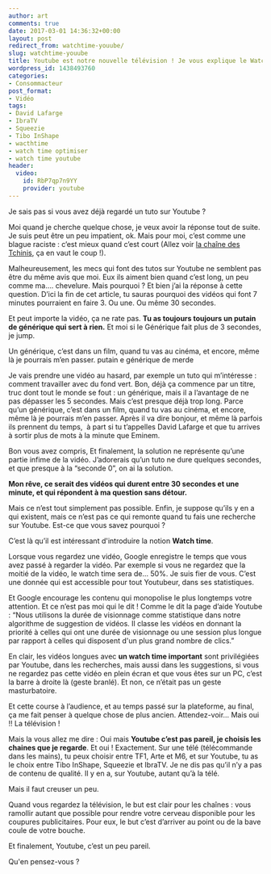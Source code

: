 ```yaml
---
author: art
comments: true
date: 2017-03-01 14:36:32+00:00
layout: post
redirect_from: watchtime-youube/
slug: watchtime-youube
title: Youtube est notre nouvelle télévision ! Je vous explique le Watch time Youtube
wordpress_id: 1438493760
categories:
- Consommacteur
post_format:
- Vidéo
tags:
- David Lafarge
- IbraTV
- Squeezie
- Tibo InShape
- wacthtime
- watch time optimiser
- watch time youtube
header:
  video:
    id: RbP7qp7n9YY
    provider: youtube
---
```


Je sais pas si vous avez déjà regardé un tuto sur Youtube ?

Moi quand je cherche quelque chose, je veux avoir la réponse tout de suite. Je suis peut être un peu impatient, ok. Mais pour moi, c’est comme une blague raciste : c’est mieux quand c’est court (Allez voir [la chaîne des Tchinis](https://www.youtube.com/channel/UCYcvf-TyyP0lAAqfsISAa0A), ça en vaut le coup !).<!-- more -->

Malheureusement, les mecs qui font des tutos sur Youtube ne semblent pas être du même avis que moi. Eux ils aiment bien quand c’est long, un peu comme ma…. chevelure. Mais pourquoi ? Et bien j’ai la réponse à cette question. D’ici la fin de cet article, tu sauras pourquoi des vidéos qui font 7 minutes pourraient en faire 3. Ou une. Ou même 30 secondes.

Et peut importe la vidéo, ça ne rate pas. **Tu as toujours toujours un putain de générique qui sert à rien.** Et moi si le Générique fait plus de 3 secondes, je jump.

Un générique, c’est dans un film, quand tu vas au cinéma, et encore, même là je pourrais m’en passer.
putain e générique de merde

Je vais prendre une vidéo au hasard, par exemple un tuto qui m’intéresse : comment travailler avec du fond vert. Bon, déjà ça commence par un titre, truc dont tout le monde se fout : un générique, mais il a l’avantage de ne pas dépasser les 5 secondes. Mais c’est presque déjà trop long. Parce qu’un générique, c’est dans un film, quand tu vas au cinéma, et encore, même là je pourrais m’en passer. Après il va dire bonjour, et même là parfois ils prennent du temps,  à part si tu t’appelles David Lafarge et que tu arrives à sortir plus de mots à la minute que Eminem.

Bon vous avez compris, Et finalement, la solution ne représente qu’une partie infime de la vidéo. J’adorerais qu’un tuto ne dure quelques secondes, et que presque à la “seconde 0”, on ai la solution.

**Mon rêve, ce serait des vidéos qui durent entre 30 secondes et une minute, et qui répondent à ma question sans détour.**

Mais ce n’est tout simplement pas possible. Enfin, je suppose qu’ils y en a qui existent, mais ce n’est pas ce qui remonte quand tu fais une recherche sur Youtube. Est-ce que vous savez pourquoi ?

C’est là qu’il est intéressant d'introduire la notion **Watch time**.

Lorsque vous regardez une vidéo, Google enregistre le temps que vous avez passé à regarder la vidéo. Par exemple si vous ne regardez que la moitié de la vidéo, le watch time sera de... 50%. Je suis fier de vous. C’est une donnée qui est accessible pour tout Youtubeur, dans ses statistiques.

Et Google encourage les contenu qui monopolise le plus longtemps votre attention. Et ce n’est pas moi qui le dit ! Comme le dit la page d’aide Youtube :
“Nous utilisons la durée de visionnage comme statistique dans notre algorithme de suggestion de vidéos. Il classe les vidéos en donnant la priorité à celles qui ont une durée de visionnage ou une session plus longue par rapport à celles qui disposent d'un plus grand nombre de clics.”

En clair, les vidéos longues avec **un watch time important** sont privilégiées par Youtube, dans les recherches, mais aussi dans les suggestions, si vous ne regardez pas cette vidéo en plein écran et que vous êtes sur un PC, c’est la barre à droite là (geste branlé). Et non, ce n’était pas un geste masturbatoire.

Et cette course à l’audience, et au temps passé sur la plateforme, au final, ça me fait penser à quelque chose de plus ancien. Attendez-voir… Mais oui !! La télévision !

Mais la vous allez me dire : Oui mais **Youtube c’est pas pareil, je choisis les chaines que je regarde**. Et oui ! Exactement. Sur une télé (télécommande dans les mains), tu peux choisir entre TF1, Arte et M6, et sur Youtube, tu as le choix entre Tibo InShape, Squeezie et IbraTV. Je ne dis pas qu’il n’y a pas de contenu de qualité. Il y en a, sur Youtube, autant qu’à la télé.

Mais il faut creuser un peu.

Quand vous regardez la télévision, le but est clair pour les chaînes : vous ramollir autant que possible pour rendre votre cerveau disponible pour les coupures publicitaires. Pour eux, le but c’est d’arriver au point ou de la bave coule de votre bouche.

Et finalement, Youtube, c’est un peu pareil.

Qu'en pensez-vous ?
